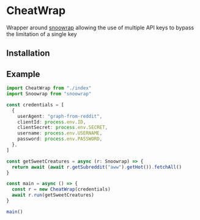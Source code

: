 # CheatWrap
Wrapper around [snoowrap](https://github.com/not-an-aardvark/snoowrap) allowing the use of multiple API keys to bypass the limitation of a single key
## Installation



## Example 
```typescript
import CheatWrap from "./index"
import Snoowrap from "snoowrap" 

const credentials = [  
  {
    userAgent: "graph-from-reddit",
    clientId: process.env.ID,
    clientSecret: process.env.SECRET,
    username: process.env.USERNAME,
    password: process.env.PASSWORD,
  },
]

const getSweetCreatures = async (r: Snoowrap) => { 
  return await (await r.getSubreddit("aww").getHot()).fetchAll()
}

const main = async () => {
  const r = new CheatWrap(credentials)
  await r.run(getSweetCreatures)
}

main()
```
